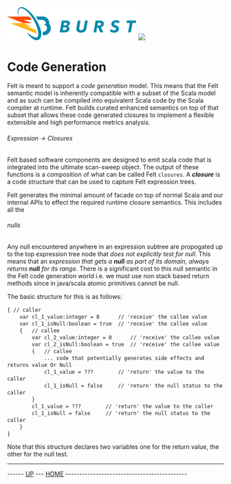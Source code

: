 ![Burst](../../doc/burst_small.png "") ![](./felt_small.png "")
--

# Code Generation
Felt is meant to support a _code generation_ model. This means that the Felt
semantic
model is inherently compatible with a subset of the Scala model and as
such can be compiled into equivalent Scala code by the Scala compiler
at runtime. Felt builds curated enhanced semantics on top of that subset
that allows these code generated closures to implement a flexible
extensible and high performance metrics analysis.

###### Expression -> Closures
Felt based software components are designed to emit scala code that is integrated into
the ultimate scan-sweep object. The output of these functions is a composition of 
what can be called Felt `closures`. A ___closure___ is a  code structure that can be used
to capture Felt expression trees.


Felt generates the minimal amount of facade on top of normal Scala and our internal APIs to effect
the required runtime closure semantics. This includes all the 


###### nulls
 Any null encountered anywhere in an expression subtree are propogated up to the top
expression tree node that _does not explicitly test for null_. This means that an _expression
that gets a_ __null__ _as part of its domain, always returns_ __null__ _for its range_.
There is a significant cost to this null semantic in the Felt code generation world i.e. we
must use non stack based return methods since in java/scala atomic primitives cannot be
null.

The basic structure for this is as follows:

    { // caller
        var cl_1_value:integer = 0      // 'receive' the callee value
        var cl_1_isNull:boolean = true  // 'receive' the callee value
        {   // callee
            var cl_2_value:integer = 0      // 'receive' the callee value
            var cl_2_isNull:boolean = true  // 'receive' the callee value
            {   // callee
                ... code that potentially generates side effects and returns value Or Null
                cl_1_value = ???        // 'return' the value to the caller
                cl_1_isNull = false     // 'return' the null status to the caller
            }
            cl_1_value = ???        // 'return' the value to the caller
            cl_1_isNull = false     // 'return' the null status to the caller
        }
    }

Note that this structure declares two variables one for the return value, the other for the
null test.

---
------ [UP](../readme.md) ---  [HOME](../../readme.md) --------------------------------------------
